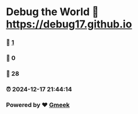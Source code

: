 # Debug the World :link: https://debug17.github.io 
### :page_facing_up: [1](https://debug17.github.io/tag.html) 
### :speech_balloon: 0 
### :hibiscus: 28 
### :alarm_clock: 2024-12-17 21:44:14 
### Powered by :heart: [Gmeek](https://github.com/Meekdai/Gmeek)
